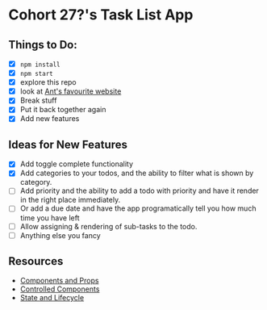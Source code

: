 # Cohort 27?'s Task List App

## Things to Do:

- [x] `npm install`
- [x] `npm start`
- [x] explore this repo
- [x] look at [Ant's favourite website](https://reactjs.org/)
- [x] Break stuff
- [x] Put it back together again
- [x] Add new features

## Ideas for New Features

- [x] Add toggle complete functionality
- [x] Add categories to your todos, and the ability to filter what is shown by category.
- [ ] Add priority and the ability to add a todo with priority and have it render in the right place immediately.
- [ ] Or add a due date and have the app programatically tell you how much time you have left
- [ ] Allow assigning & rendering of sub-tasks to the todo.
- [ ] Anything else you fancy

## Resources

- [Components and Props](https://reactjs.org/docs/components-and-props.html)
- [Controlled Components](https://reactjs.org/docs/forms.html)
- [State and Lifecycle](https://reactjs.org/docs/state-and-lifecycle.html)
